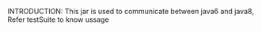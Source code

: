 INTRODUCTION: This jar is used to communicate between java6 and java8, Refer testSuite to know ussage